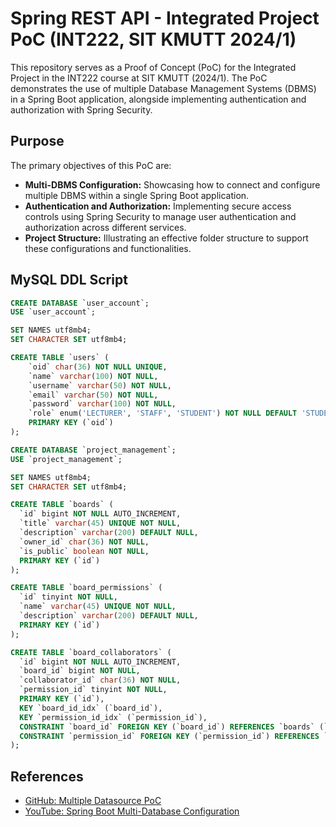 # Spring REST API - Integrated Project PoC (INT222, SIT KMUTT 2024/1)

This repository serves as a Proof of Concept (PoC) for the Integrated Project in the INT222 course at SIT KMUTT (2024/1). The PoC demonstrates the use of multiple Database Management Systems (DBMS) in a Spring Boot application, alongside implementing authentication and authorization with Spring Security.

## Purpose

The primary objectives of this PoC are:

- **Multi-DBMS Configuration:** Showcasing how to connect and configure multiple DBMS within a single Spring Boot application.
- **Authentication and Authorization:** Implementing secure access controls using Spring Security to manage user authentication and authorization across different services.
- **Project Structure:** Illustrating an effective folder structure to support these configurations and functionalities.

## MySQL DDL Script

```sql
CREATE DATABASE `user_account`;
USE `user_account`;

SET NAMES utf8mb4;
SET CHARACTER SET utf8mb4;

CREATE TABLE `users` (
    `oid` char(36) NOT NULL UNIQUE,
    `name` varchar(100) NOT NULL,
    `username` varchar(50) NOT NULL,
    `email` varchar(50) NOT NULL,
    `password` varchar(100) NOT NULL,
    `role` enum('LECTURER', 'STAFF', 'STUDENT') NOT NULL DEFAULT 'STUDENT',
    PRIMARY KEY (`oid`)
);

CREATE DATABASE `project_management`;
USE `project_management`;

SET NAMES utf8mb4;
SET CHARACTER SET utf8mb4;

CREATE TABLE `boards` (
  `id` bigint NOT NULL AUTO_INCREMENT,
  `title` varchar(45) UNIQUE NOT NULL,
  `description` varchar(200) DEFAULT NULL,
  `owner_id` char(36) NOT NULL,
  `is_public` boolean NOT NULL,
  PRIMARY KEY (`id`)
);

CREATE TABLE `board_permissions` (
  `id` tinyint NOT NULL,
  `name` varchar(45) UNIQUE NOT NULL,
  `description` varchar(200) DEFAULT NULL,
  PRIMARY KEY (`id`)
);

CREATE TABLE `board_collaborators` (
  `id` bigint NOT NULL AUTO_INCREMENT,
  `board_id` bigint NOT NULL,
  `collaborator_id` char(36) NOT NULL,
  `permission_id` tinyint NOT NULL,
  PRIMARY KEY (`id`),
  KEY `board_id_idx` (`board_id`),
  KEY `permission_id_idx` (`permission_id`),
  CONSTRAINT `board_id` FOREIGN KEY (`board_id`) REFERENCES `boards` (`id`),
  CONSTRAINT `permission_id` FOREIGN KEY (`permission_id`) REFERENCES `board_permissions` (`id`)
);


```

## References

- [GitHub: Multiple Datasource PoC](https://github.com/PlayProCode/PlayJava/tree/master/multi-datasource-poc)
- [YouTube: Spring Boot Multi-Database Configuration](https://www.youtube.com/watch?v=k-1OboD7X5w)
